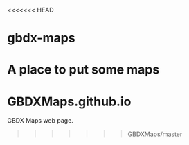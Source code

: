 <<<<<<< HEAD
# gbdx-maps
A place to put some maps
=======
# GBDXMaps.github.io

GBDX Maps web page.
>>>>>>> GBDXMaps/master
